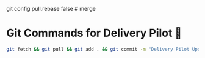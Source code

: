 git config pull.rebase false  # merge

# Git Commands for Delivery Pilot 🚀

```bash
git fetch && git pull && git add . && git commit -m "Delivery Pilot Updates" && git push && git push && clear
```

